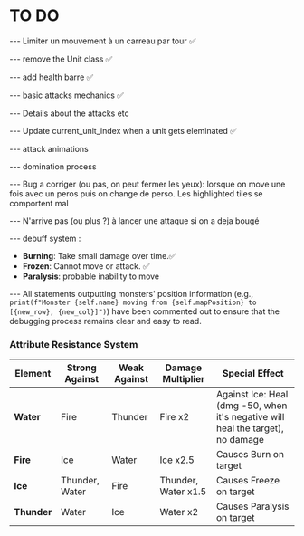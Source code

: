 # TO DO

--- Limiter un mouvement à un carreau par tour  ✅

--- remove the Unit class ✅

--- add health barre ✅

--- basic attacks mechanics ✅

--- Details about the attacks etc

--- Update current_unit_index when a unit gets eleminated ✅

--- attack animations

--- domination process

--- Bug a corriger (ou pas, on peut fermer les yeux): lorsque on move une fois avec un peros puis on change de perso. 
Les highlighted tiles se comportent mal

--- N'arrive pas (ou plus ?) à lancer une attaque si on a deja bougé


--- debuff system :
- **Burning**: Take small damage over time.✅
- **Frozen**: Cannot move or attack.  ✅
- **Paralysis**: probable inability to move

--- All statements outputting monsters' position information (e.g., `print(f"Monster {self.name} moving from {self.mapPosition} to [{new_row}, {new_col}]")`) have been commented out to ensure that the debugging process remains clear and easy to read.


### Attribute Resistance System
| **Element** | **Strong Against** | **Weak Against** | **Damage Multiplier** | **Special Effect**                                                              |
|-------------|--------------------|------------------|-----------------------|---------------------------------------------------------------------------------|
| **Water**   | Fire               | Thunder          | Fire x2               | Against Ice: Heal (dmg -50, when it's negative will heal the target), no damage |
| **Fire**    | Ice                | Water            | Ice x2.5              | Causes Burn on target                                                           |
| **Ice**     | Thunder, Water     | Fire             | Thunder, Water x1.5   | Causes Freeze on target                                                         |
| **Thunder** | Water              | Ice              | Water x2              | Causes Paralysis on target                                                      |

